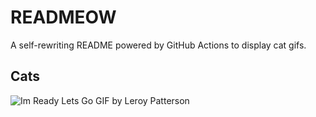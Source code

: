 # READMEOW

A self-rewriting README powered by GitHub Actions to display cat gifs.

## Cats

![Im Ready Lets Go GIF by Leroy Patterson](https://media1.giphy.com/media/CjmvTCZf2U3p09Cn0h/200.gif?cid=9acd02dat98r7mwnpz11n39ohbleayhrrhqdnsg6vqgjc53l&ep=v1_gifs_search&rid=200.gif&ct=g)
